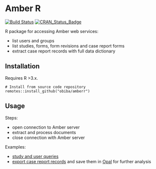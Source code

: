 # Amber R

[![Build Status](https://app.travis-ci.com/obiba/amberr.svg?branch=master)](https://app.travis-ci.com/github/obiba/amberr)
[![CRAN_Status_Badge](http://www.r-pkg.org/badges/version/amberr)](https://cran.r-project.org/package=amberr)

R package for accessing Amber web services:

* list users and groups
* list studies, forms, form revisions and case report forms
* extract case report records with full data dictionary

## Installation

Requires R >3.x.

```
# Install from source code repository
remotes::install_github("obiba/amberr")
```

## Usage

Steps:

* open connection to Amber server
* extract and process documents
* close connection with Amber server

Examples: 

* [study and user queries](https://github.com/obiba/amberr/blob/master/inst/examples/amber-query.R)
* [export case report records](https://github.com/obiba/amberr/blob/master/inst/examples/amber-export.R) and save them in [Opal](https://www.obiba.org/pages/products/opal/) for further analysis

